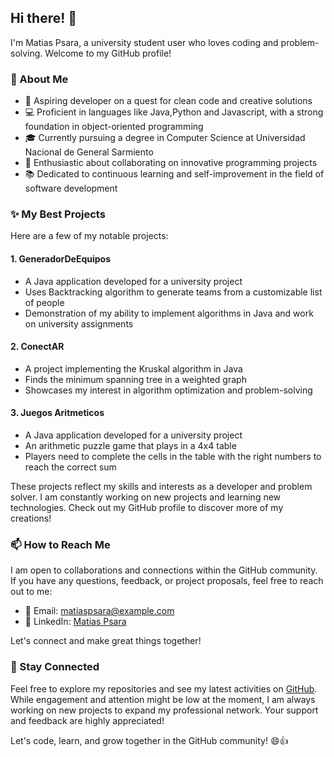 ## Hi there! 👋

I'm Matias Psara, a university student user who loves coding and problem-solving. Welcome to my GitHub profile!

### 🧐 About Me

- 🌱 Aspiring developer on a quest for clean code and creative solutions
- 💻 Proficient in languages like Java,Python and Javascript, with a strong foundation in object-oriented programming
- 🎓 Currently pursuing a degree in Computer Science at Universidad Nacional de General Sarmiento
- 🤝 Enthusiastic about collaborating on innovative programming projects
- 📚 Dedicated to continuous learning and self-improvement in the field of software development

### ✨ My Best Projects 

Here are a few of my notable projects:

#### 1. GeneradorDeEquipos

- A Java application developed for a university project
- Uses Backtracking algorithm to generate teams from a customizable list of people
- Demonstration of my ability to implement algorithms in Java and work on university assignments

#### 2. ConectAR

- A project implementing the Kruskal algorithm in Java
- Finds the minimum spanning tree in a weighted graph
- Showcases my interest in algorithm optimization and problem-solving

#### 3. Juegos Aritmeticos

- A Java application developed for a university project
- An arithmetic puzzle game that plays in a 4x4 table
- Players need to complete the cells in the table with the right numbers to reach the correct sum

These projects reflect my skills and interests as a developer and problem solver. I am constantly working on new projects and learning new technologies. Check out my GitHub profile to discover more of my creations!

### 📫 How to Reach Me

I am open to collaborations and connections within the GitHub community. If you have any questions, feedback, or project proposals, feel free to reach out to me:

- 📧 Email: [matiaspsara@example.com](mailto:matiaspsara@gmail.com)
- 💼 LinkedIn: [Matias Psara](https://www.linkedin.com/in/matias-psara/)

Let's connect and make great things together!

### 👀 Stay Connected

Feel free to explore my repositories and see my latest activities on [GitHub](https://github.com/matiaspsara). While engagement and attention might be low at the moment, I am always working on new projects to expand my professional network. Your support and feedback are highly appreciated!

Let's code, learn, and grow together in the GitHub community! 😄👍
